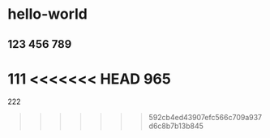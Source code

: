 # hello-world
123
456
789
---
111
<<<<<<< HEAD
965
=======
222
>>>>>>> 592cb4ed43907efc566c709a937d6c8b7b13b845
